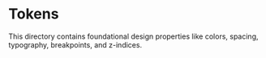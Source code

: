 # Tokens

This directory contains foundational design properties like colors, spacing, typography, breakpoints, and z-indices.
